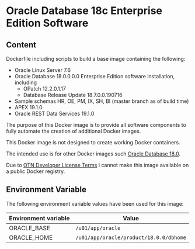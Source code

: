 # Oracle Database 18c Enterprise Edition Software

## Content

Dockerfile including scripts to build a base image containing the following:

* Oracle Linux Server 7.6
* Oracle Database 18.0.0.0.0 Enterprise Edition software installation, including
  * OPatch 12.2.0.1.17
  * Database Release Update 18.7.0.0.190716
* Sample schemas HR, OE, PM, IX, SH, BI (master branch as of build time)
* APEX 19.1.0
* Oracle REST Data Services 19.1.0

The purpose of this Docker image is to provide all software components to fully automate the creation of additional Docker images.

This Docker image is not designed to create working Docker containers.

The intended use is for other Docker images such [Oracle Database 18.0](https://github.com/PhilippSalvisberg/docker-odb/blob/main/OracleDatabase/18.0).

Due to [OTN Developer License Terms](http://www.oracle.com/technetwork/licenses/standard-license-152015.html) I cannot make this image available on a public Docker registry.

## Environment Variable

The following environment variable values have been used for this image:

Environment variable | Value
-------------------- | -------------
ORACLE_BASE | ```/u01/app/oracle```
ORACLE_HOME | ```/u01/app/oracle/product/18.0.0/dbhome```
